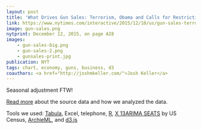 ```yaml
---
layout: post
title: 'What Drives Gun Sales: Terrorism, Obama and Calls for Restrictions'
link: https://www.nytimes.com/interactive/2015/12/10/us/gun-sales-terrorism-obama-restrictions.html
image: gun-sales.png
nytprint: December 12, 2015, on page A28
images:
    - gun-sales-big.png
    - gun-sales-2.png
    - gunsales-print.jpg
publication: NYT
tags: chart, economy, guns, business, d3
coauthors: <a href="http://joshmkeller.com/">Josh Keller</a>
---
```


Seasonal adjustment FTW!

[Read more](https://github.com/nytimes/gun-sales) about the source data and how we analyzed the data.

Tools we used: [Tabula](http://tabula.technology/), Excel, telephone, [R](https://www.r-project.org/), [X 13ARIMA SEATS](http://www.census.gov/srd/www/x13as/x13down_unix.html) by US Census, [ArchieML](https://archieml.org), and [d3.js](http://d3js.org/)
